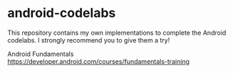 # android-codelabs

This repository contains my own implementations to complete the Android codelabs.
I strongly recommend you to give them a try!

Android Fundamentals https://developer.android.com/courses/fundamentals-training

